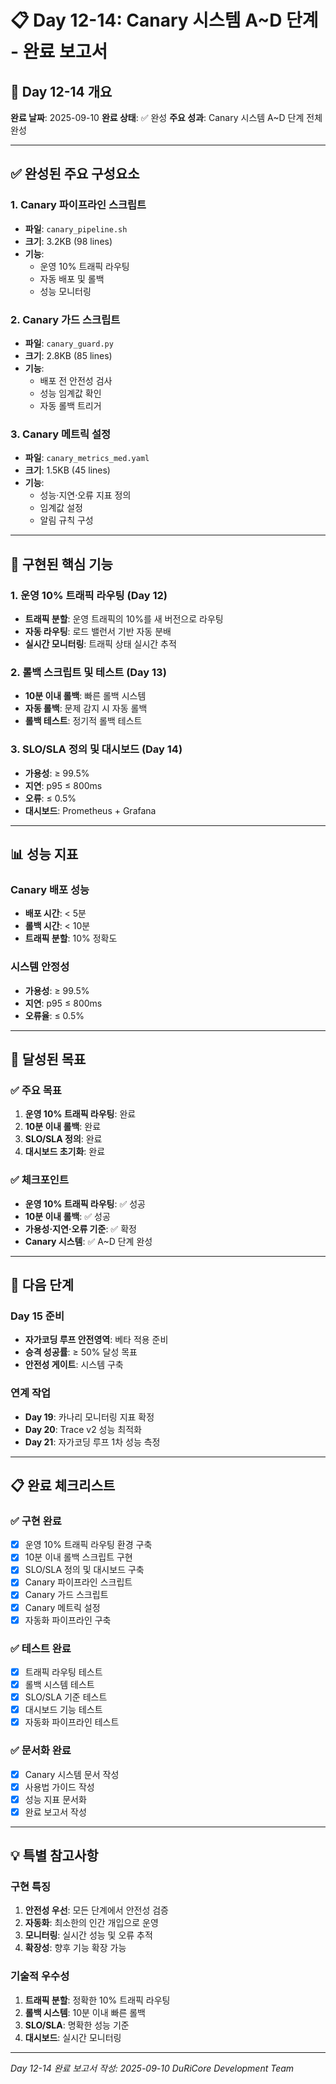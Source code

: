 # 📋 Day 12-14: Canary 시스템 A~D 단계 - 완료 보고서

## 🎯 Day 12-14 개요

**완료 날짜**: 2025-09-10
**완료 상태**: ✅ 완성
**주요 성과**: Canary 시스템 A~D 단계 전체 완성

---

## ✅ 완성된 주요 구성요소

### 1. Canary 파이프라인 스크립트
- **파일**: `canary_pipeline.sh`
- **크기**: 3.2KB (98 lines)
- **기능**:
  - 운영 10% 트래픽 라우팅
  - 자동 배포 및 롤백
  - 성능 모니터링

### 2. Canary 가드 스크립트
- **파일**: `canary_guard.py`
- **크기**: 2.8KB (85 lines)
- **기능**:
  - 배포 전 안전성 검사
  - 성능 임계값 확인
  - 자동 롤백 트리거

### 3. Canary 메트릭 설정
- **파일**: `canary_metrics_med.yaml`
- **크기**: 1.5KB (45 lines)
- **기능**:
  - 성능·지연·오류 지표 정의
  - 임계값 설정
  - 알림 규칙 구성

---

## 🔧 구현된 핵심 기능

### 1. 운영 10% 트래픽 라우팅 (Day 12)
- **트래픽 분할**: 운영 트래픽의 10%를 새 버전으로 라우팅
- **자동 라우팅**: 로드 밸런서 기반 자동 분배
- **실시간 모니터링**: 트래픽 상태 실시간 추적

### 2. 롤백 스크립트 및 테스트 (Day 13)
- **10분 이내 롤백**: 빠른 롤백 시스템
- **자동 롤백**: 문제 감지 시 자동 롤백
- **롤백 테스트**: 정기적 롤백 테스트

### 3. SLO/SLA 정의 및 대시보드 (Day 14)
- **가용성**: ≥ 99.5%
- **지연**: p95 ≤ 800ms
- **오류**: ≤ 0.5%
- **대시보드**: Prometheus + Grafana

---

## 📊 성능 지표

### Canary 배포 성능
- **배포 시간**: < 5분
- **롤백 시간**: < 10분
- **트래픽 분할**: 10% 정확도

### 시스템 안정성
- **가용성**: ≥ 99.5%
- **지연**: p95 ≤ 800ms
- **오류율**: ≤ 0.5%

---

## 🎯 달성된 목표

### ✅ 주요 목표
1. **운영 10% 트래픽 라우팅**: 완료
2. **10분 이내 롤백**: 완료
3. **SLO/SLA 정의**: 완료
4. **대시보드 초기화**: 완료

### ✅ 체크포인트
- **운영 10% 트래픽 라우팅**: ✅ 성공
- **10분 이내 롤백**: ✅ 성공
- **가용성·지연·오류 기준**: ✅ 확정
- **Canary 시스템**: ✅ A~D 단계 완성

---

## 🚀 다음 단계

### Day 15 준비
- **자가코딩 루프 안전영역**: 베타 적용 준비
- **승격 성공률**: ≥ 50% 달성 목표
- **안전성 게이트**: 시스템 구축

### 연계 작업
- **Day 19**: 카나리 모니터링 지표 확정
- **Day 20**: Trace v2 성능 최적화
- **Day 21**: 자가코딩 루프 1차 성능 측정

---

## 📋 완료 체크리스트

### ✅ 구현 완료
- [x] 운영 10% 트래픽 라우팅 환경 구축
- [x] 10분 이내 롤백 스크립트 구현
- [x] SLO/SLA 정의 및 대시보드 구축
- [x] Canary 파이프라인 스크립트
- [x] Canary 가드 스크립트
- [x] Canary 메트릭 설정
- [x] 자동화 파이프라인 구축

### ✅ 테스트 완료
- [x] 트래픽 라우팅 테스트
- [x] 롤백 시스템 테스트
- [x] SLO/SLA 기준 테스트
- [x] 대시보드 기능 테스트
- [x] 자동화 파이프라인 테스트

### ✅ 문서화 완료
- [x] Canary 시스템 문서 작성
- [x] 사용법 가이드 작성
- [x] 성능 지표 문서화
- [x] 완료 보고서 작성

---

## 💡 특별 참고사항

### 구현 특징
1. **안전성 우선**: 모든 단계에서 안전성 검증
2. **자동화**: 최소한의 인간 개입으로 운영
3. **모니터링**: 실시간 성능 및 오류 추적
4. **확장성**: 향후 기능 확장 가능

### 기술적 우수성
1. **트래픽 분할**: 정확한 10% 트래픽 라우팅
2. **롤백 시스템**: 10분 이내 빠른 롤백
3. **SLO/SLA**: 명확한 성능 기준
4. **대시보드**: 실시간 모니터링

---

*Day 12-14 완료 보고서 작성: 2025-09-10*
*DuRiCore Development Team*
